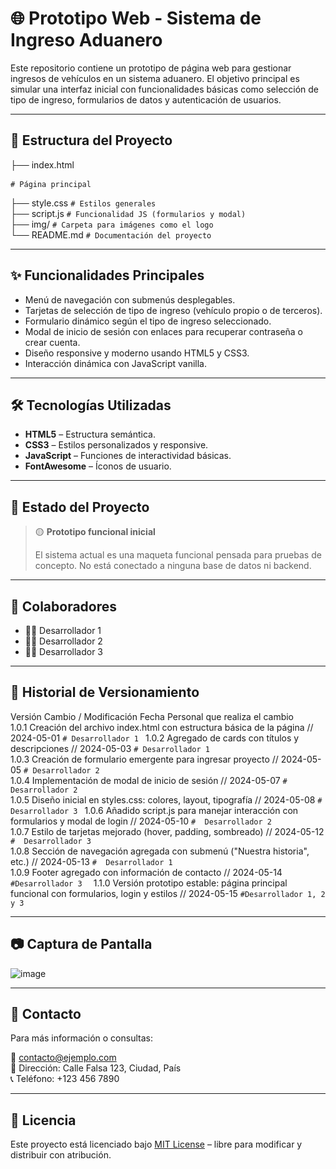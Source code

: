 # 🌐 Prototipo Web - Sistema de Ingreso Aduanero

Este repositorio contiene un prototipo de página web para gestionar ingresos de vehículos en un sistema aduanero. El objetivo principal es simular una interfaz inicial con funcionalidades básicas como selección de tipo de ingreso, formularios de datos y autenticación de usuarios.

---

## 📁 Estructura del Proyecto
├── index.html   <pre>```# Página principal```  </pre>
├── style.css    ```# Estilos generales```  
├── script.js    ```# Funcionalidad JS (formularios y modal)```  
├── img/         ```# Carpeta para imágenes como el logo```  
└── README.md    ```# Documentación del proyecto```

---

## ✨ Funcionalidades Principales

- Menú de navegación con submenús desplegables.
- Tarjetas de selección de tipo de ingreso (vehículo propio o de terceros).
- Formulario dinámico según el tipo de ingreso seleccionado.
- Modal de inicio de sesión con enlaces para recuperar contraseña o crear cuenta.
- Diseño responsive y moderno usando HTML5 y CSS3.
- Interacción dinámica con JavaScript vanilla.

---

## 🛠 Tecnologías Utilizadas

- **HTML5** – Estructura semántica.
- **CSS3** – Estilos personalizados y responsive.
- **JavaScript** – Funciones de interactividad básicas.
- **FontAwesome** – Íconos de usuario.

---

## 🧪 Estado del Proyecto

> 🟡 **Prototipo funcional inicial**
>  
> El sistema actual es una maqueta funcional pensada para pruebas de concepto. No está conectado a ninguna base de datos ni backend.

---

## 👥 Colaboradores

- 👨‍💻 Desarrollador 1
- 👩‍💻 Desarrollador 2
- 👨‍💻 Desarrollador 3

---

## 📜 Historial de Versionamiento

Versión	Cambio / Modificación	Fecha	Personal que realiza el cambio  
1.0.1	Creación del archivo index.html con estructura básica de la página //	2024-05-01 ```#	Desarrollador 1 ```
1.0.2	Agregado de cards con títulos y descripciones	// 2024-05-03	```# Desarrollador 1```  
1.0.3	Creación de formulario emergente para ingresar proyecto	// 2024-05-05	```# Desarrollador 2```  
1.0.4	Implementación de modal de inicio de sesión	// 2024-05-07 ```#	Desarrollador 2```  
1.0.5	Diseño inicial en styles.css: colores, layout, tipografía	// 2024-05-08 ```#	Desarrollador 3 ``` 
1.0.6	Añadido script.js para manejar interacción con formularios y modal de login	// 2024-05-10 ```#	Desarrollador 2```  
1.0.7	Estilo de tarjetas mejorado (hover, padding, sombreado)	// 2024-05-12 ```#	Desarrollador 3```  
1.0.8	Sección de navegación agregada con submenú ("Nuestra historia", etc.)	// 2024-05-13 ```#	Desarrollador 1```  
1.0.9	Footer agregado con información de contacto	// 2024-05-14	```#Desarrollador 3  ```
1.1.0	Versión prototipo estable: página principal funcional con formularios, login y estilos	// 2024-05-15	```#Desarrollador 1, 2 y 3```


---

## 📷 Captura de Pantalla



![image](https://github.com/user-attachments/assets/52bd1b72-6d34-4d58-8764-dedfcc90ee11)


---

## 📩 Contacto

Para más información o consultas:

📧 contacto@ejemplo.com  
📍 Dirección: Calle Falsa 123, Ciudad, País  
📞 Teléfono: +123 456 7890

---

## 📄 Licencia

Este proyecto está licenciado bajo [MIT License](LICENSE) – libre para modificar y distribuir con atribución.

